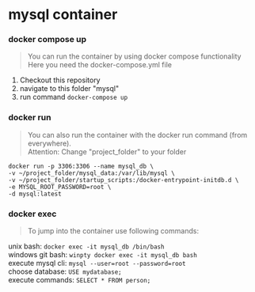# mysql container

### docker compose up

> You can run the container by using docker compose functionality<br>
> Here you need the docker-compose.yml file<br>

1. Checkout this repository
2. navigate to this folder "mysql"
2. run command `docker-compose up`<br>

### docker run

> You can also run the container with the docker run command (from everywhere).<br>
> Attention: Change "project_folder" to your folder<br>

```
docker run -p 3306:3306 --name mysql_db \
-v ~/project_folder/mysql_data:/var/lib/mysql \
-v ~/project_folder/startup_scripts:/docker-entrypoint-initdb.d \
-e MYSQL_ROOT_PASSWORD=root \
-d mysql:latest
```

### docker exec

> To jump into the container use following commands:<br>

unix bash: `docker exec -it mysql_db /bin/bash`<br>
windows git bash: `winpty docker exec -it mysql_db bash`<br>
execute mysql cli: `mysql --user=root --password=root`<br>
choose database: `USE mydatabase;`<br>
execute commands: `SELECT * FROM person;`<br>

